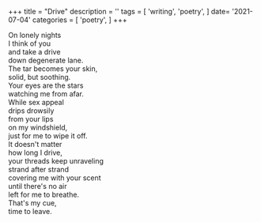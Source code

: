 +++
title = "Drive"
description = ''
tags = [
'writing',
'poetry',
]
date= '2021-07-04'
categories = [
'poetry',
]
+++

     
On lonely nights     
I think of you     
and take a drive     
down degenerate lane.     
The tar becomes your skin,     
solid, but soothing.     
Your eyes are the stars     
watching me from afar.     
While sex appeal     
drips drowsily     
from your lips     
on my windshield,     
just for me to wipe it off.     
It doesn't matter     
how long I drive,     
your threads keep unraveling     
strand after strand     
covering me with your scent     
until there's no air     
left for me to breathe.     
That's my cue,     
time to leave.     
     
     
     
     
     
     
     
